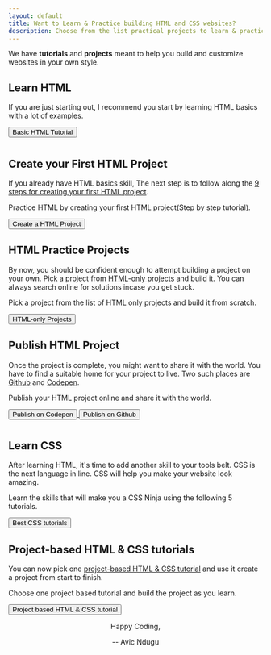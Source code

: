 ```yaml
---
layout: default
title: Want to Learn & Practice building HTML and CSS websites?
description: Choose from the list practical projects to learn & practice HTML and CSS. Learn how to create a project from zero to publishing it online.
---
```

We have **tutorials** and **projects** meant to help you build and customize websites in your own style. 
<div class="card">
    <h2>Learn HTML</h2>
    <p>If you are just starting out, I recommend you start by learning HTML basics with a lot of examples.</p>
    <a href="practice-html">      
        <button style="margin-bottom: 10px;">Basic HTML Tutorial</button>
    </a>
</div>


<div class="card">
    <h2>Create your First HTML Project</h2>
    <p>If you already have HTML basics skill, The next step is to follow along the <a href="create-a-web-page-using-html">9 steps for creating your first HTML project</a>.</p>
    <p>Practice HTML by creating your first HTML project(Step by step tutorial).</p>
    <a href="/create-a-web-page-using-html/">      
        <button>Create a HTML Project</button>
    </a>
</div>

<div class="card">
    <h2>HTML Practice Projects</h2>
    <p>By now, you should be confident enough to attempt building a project on your own. Pick a project from <a href="/html-only-projects">HTML-only projects</a> and build it. You can always search online for solutions incase you get stuck.</p>
    <p> Pick a project from the list of HTML only projects and build it from scratch.</p>
    <a href="html-only-projects">
        <button>HTML-only Projects</button>
    </a>
</div>

<div class="card">
    <h2>Publish HTML Project</h2>
    <p>Once the project is complete, you might want to share it with the world. You have to find a suitable home for your project to live. Two such places are <a href="https://github.com/">Github</a> and <a href="https://codepen.io">Codepen</a>.</p>
    <p>Publish your HTML project online and share it with the world.</p>
    <a href="https://codepen.io/">
        <button style="margin-bottom: 10px;">Publish on Codepen</button>
    </a>
    <a href="https://github.com/">
        <button>Publish on Github</button>
    </a>
</div>

<div class="card">
    <h2>Learn CSS</h2>
    <p>After learning HTML, it's time to add another skill to your tools belt. CSS is the next language in line. CSS will help you make your website look amazing.</p>
    <p>Learn the skills that will make you a CSS Ninja using the following 5 tutorials.</p>
    <a href="best-css-tutorials">
        <button>Best CSS tutorials</button>
    </a>
</div>


<div class="card">
    <h2>Project-based HTML & CSS tutorials</h2>
    <p>You can now pick one <a href="/project-based-html-css-tutorials/">project-based HTML & CSS tutorial</a> and use it create a project from start to finish.</p>
    <p>Choose one project based tutorial and build the project as you learn.</p>
    <a href="/project-based-html-css-tutorials/">
        <button>Project based HTML & CSS tutorial</button>
    </a>
</div>

<p style="text-align: center;">Happy Coding,</p>

<p style="text-align: center;">-- Avic Ndugu</p>
